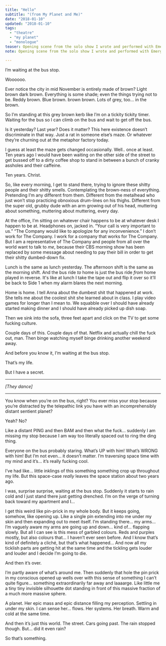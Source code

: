 ```yaml
---
title: "Hello"
subtitle: "(from My Planet and Me)"
date: "2018-01-10"
updated: "2018-01-10"
tags: 
  - "theatre"
  - "my planet"
  - "monologue"
teaser: Opening scene from the solo show I wrote and performed with EmergentSeas in 2017 and 2018.
note: Opening scene from the solo show I wrote and performed with EmergentSeas. Presented in 2017 at the London Fringe and in 2018 at Aeoloian Hall.

---
```


I’m waiting at the bus stop.

Woooooo.

Ever notice the city in mid November is entirely made of brown? Light brown dark brown. Everything is some shade; even the things trying not to be. Reddy brown. Blue brown. brown brown. Lots of grey, too… in the brown. 

So I’m standing at this grey brown kerb like I’m on a tickity tickity timer. Waiting for the bus so I can climb on the bus and wait to get off the bus.

Is it yesterday? Last year? Does it matter? This here existence doesn’t discriminate in that way. Just a rat in someone else’s maze. Or whatever they’re churning out at the metaphor factory today.

I guess at least the maze gets changed occasionally. Well.. once at least. Ten years ago I would have been waiting on the other side of the street to get bussed off to a dirty coffee shop to stand in between a bunch of cranky assholes and their caffeine. 

Ten years. Christ.

So, like every morning, I get to stand there, trying to ignore these shitty people and their shitty smells. Contemplating the brown-ness of everything. Pretending I’m any different from them. Different from the metalhead who just won’t stop practicing obnoxious drum-lines on his thighs. Different from the super old, grubby dude with an arm growing out of his head, muttering about something, muttering about muttering, every day. 

At the office, I’m sitting on whatever chair happens to be at whatever desk I happen to be at. Headphones on, jacked in. “Your call is very important to us.” “The Company would like to apologize for any inconvenience.” I don’t work for The Company. I work for a company that works for The Company. But I am a representative of The Company and people from all over the world want to talk to *me*, because their CBS morning show has been replaced by some message about needing to pay their bill in order to get their shitty dumbed-down fix.

Lunch is the same as lunch yesterday. The afternoon shift is the same as the morning shift. And the bus ride *to* home is just the bus ride *from* home played in reverse. It's like at lunch I take the tape out and flip it over so it’ll be back to Side 1 when my alarm blares the next morning.

Home is home. I tell Anna about the dumbest shit that happened at work. She tells me about the coolest shit she learned about in class. I play video games for longer than I mean to. We squabble over I should have already started making dinner and I should have already picked up dish soap.

Then we sink into the sofa, three feet apart and click on the TV to get some fucking culture. 

Couple days of this. Couple days of that. Netflix and actually chill the fuck out, man. Then binge watching myself binge drinking another weekend away.

And before you know it, I’m waiting at the bus stop.

That’s my life.

But I have a secret.

---

*[They dance]*

---

You know when you’re on the bus, right? You ever miss your stop because you’re distracted by the telepathic link you have with an incomprehensibly distant sentient planet?

Yeah? No?

Like a distant PING and then BAM and then what the fuck… suddenly I am missing my stop because I am way too literally spaced out to ring the ding thing.

Everyone on the bus probably staring. What’s UP with him! What’s WRONG with him! But I’m not even… it doesn’t matter. I’m traversing space time with my mind and it’s… it’s really fucking cool.

I’ve had like… little inklings of this something something crop up throughout my life. But this space-case *really* leaves the space station about two years ago.

I was, surprise surprise, waiting at the bus stop. Suddenly it starts to rain cold and I just stand there just getting drenched. I’m on the verge of turning back toward my apartment and I…

I get this weird like pin-prick in my whole body. But it keeps going, somehow, like opening up. Like a single pin extending into me under my skin and then expanding out to meet itself. I’m standing there… my arms… I’m vaguely aware my arms are going up and down… kind of… flapping slowly. But all I can see is this mess of garbled colours. Reds and purples mostly, but also colours that… I haven’t ever seen before. And I know that’s kind of definitely a cliché, but that’s what happened… And now all my ticklish parts are getting hit at the same time and the tickling gets louder and louder and I decide I’m going to die.

And then it’s over. 

I’m partly aware of what’s around me. Then suddenly that hole the pin prick in my conscious opened up wells over with this sense of something I can’t quite figure… something extraordinarily far away and laaaarge. Like little me a tiny tiny invisible silhouette dot standing in front of this massive fraction of a much more massive sphere.

A planet. Her epic mass and epic distance filling my perception. Settling in under my skin. I can sense her… flows. Her systems. Her breath. Warm and cold at the same time. 

And then it’s just this world. The street. Cars going past. The rain stopped though. But… did it even rain?

So that’s something.